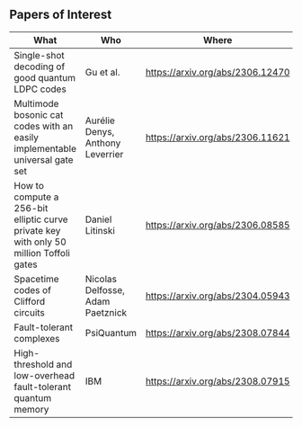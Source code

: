 ## Papers of Interest

| What | Who | Where |
| --- | --- | --- |
| Single-shot decoding of good quantum LDPC codes | Gu et al. | https://arxiv.org/abs/2306.12470 | 
| Multimode bosonic cat codes with an easily implementable universal gate set | Aurélie Denys, Anthony Leverrier | https://arxiv.org/abs/2306.11621 |
| How to compute a 256-bit elliptic curve private key with only 50 million Toffoli gates | Daniel Litinski | https://arxiv.org/abs/2306.08585 |
| Spacetime codes of Clifford circuits | Nicolas Delfosse, Adam Paetznick | https://arxiv.org/abs/2304.05943 |
| Fault-tolerant complexes | PsiQuantum | https://arxiv.org/abs/2308.07844 |
| High-threshold and low-overhead fault-tolerant quantum memory | IBM | https://arxiv.org/abs/2308.07915 |

